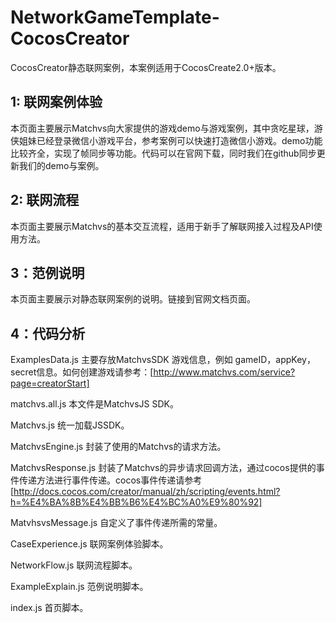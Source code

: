 # NetworkGameTemplate-CocosCreator

CocosCreator静态联网案例，本案例适用于CocosCreate2.0+版本。

## 1: 联网案例体验

本页面主要展示Matchvs向大家提供的游戏demo与游戏案例，其中贪吃星球，游侠姐妹已经登录微信小游戏平台，参考案例可以快速打造微信小游戏。demo功能比较齐全，实现了帧同步等功能。代码可以在官网下载，同时我们在github同步更新我们的demo与案例。

## 2: 联网流程

本页面主要展示Matchvs的基本交互流程，适用于新手了解联网接入过程及API使用方法。

## 3：范例说明

本页面主要展示对静态联网案例的说明。链接到官网文档页面。

## 4：代码分析

ExamplesData.js 主要存放MatchvsSDK 游戏信息，例如 gameID，appKey，secret信息。如何创建游戏请参考：[http://www.matchvs.com/service?page=creatorStart]

matchvs.all.js  本文件是MatchvsJS SDK。

Matchvs.js 统一加载JSSDK。

MatchvsEngine.js 封装了使用的Matchvs的请求方法。

MatchvsResponse.js 封装了Matchvs的异步请求回调方法，通过cocos提供的事件传递方法进行事件传递。cocos事件传递请参考 [http://docs.cocos.com/creator/manual/zh/scripting/events.html?h=%E4%BA%8B%E4%BB%B6%E4%BC%A0%E9%80%92]

MatvhsvsMessage.js 自定义了事件传递所需的常量。

CaseExperience.js  联网案例体验脚本。

NetworkFlow.js 联网流程脚本。

ExampleExplain.js 范例说明脚本。

index.js 首页脚本。





